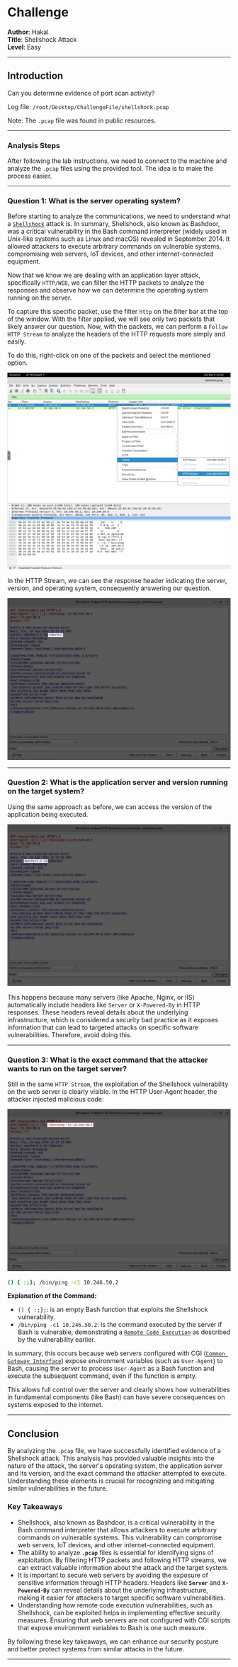 # **Challenge**

**Author**: Hakal  
**Title**: Shellshock Attack  
**Level**: Easy

---

## Introduction

Can you determine evidence of port scan activity?

Log file: `/root/Desktop/ChallengeFile/shellshock.pcap`

Note: The `.pcap` file was found in public resources.

---

### Analysis Steps

After following the lab instructions, we need to connect to the machine and analyze the `.pcap` files using the provided tool. The idea is to make the process easier.

---

### Question 1: What is the server operating system?

Before starting to analyze the communications, we need to understand what a [`Shellshock`](https://en.wikipedia.org/wiki/Shellshock_(software_bug)) attack is. In summary, Shellshock, also known as Bashdoor, was a critical vulnerability in the Bash command interpreter (widely used in Unix-like systems such as Linux and macOS) revealed in September 2014. It allowed attackers to execute arbitrary commands on vulnerable systems, compromising web servers, IoT devices, and other internet-connected equipment.

Now that we know we are dealing with an application layer attack, specifically `HTTP/WEB`, we can filter the HTTP packets to analyze the responses and observe how we can determine the operating system running on the server.

To capture this specific packet, use the filter `http` on the filter bar at the top of the window. With the filter applied, we will see only two packets that likely answer our question. Now, with the packets, we can perform a `Follow HTTP Stream` to analyze the headers of the HTTP requests more simply and easily.

To do this, right-click on one of the packets and select the mentioned option.

![Following HTTP Stream](1.png)

In the HTTP Stream, we can see the response header indicating the server, version, and operating system, consequently answering our question.

![Operating System](2.png)

---

### Question 2: What is the application server and version running on the target system?

Using the same approach as before, we can access the version of the application being executed.

![Server Application](3.png)

This happens because many servers (like Apache, Nginx, or IIS) automatically include headers like `Server` or `X-Powered-By` in HTTP responses. These headers reveal details about the underlying infrastructure, which is considered a security bad practice as it exposes information that can lead to targeted attacks on specific software vulnerabilities. Therefore, avoid doing this.

---

### Question 3: What is the exact command that the attacker wants to run on the target server?

Still in the same `HTTP Stream`, the exploitation of the Shellshock vulnerability on the web server is clearly visible. In the HTTP User-Agent header, the attacker injected malicious code:

![Shellshock Attack](4.png)

```bash
() { :;}; /bin/ping -c1 10.246.50.2
```

**Explanation of the Command:**

- `() { :;};`: is an empty Bash function that exploits the Shellshock vulnerability.
- `/bin/ping -c1 10.246.50.2`: is the command executed by the server if Bash is vulnerable, demonstrating a [`Remote Code Execution`](https://en.wikipedia.org/wiki/Arbitrary_code_execution) as described by the vulnerability earlier.

In summary, this occurs because web servers configured with CGI ([`Common Gateway Interface`](https://en.wikipedia.org/wiki/Common_Gateway_Interface)) expose environment variables (such as `User-Agent`) to Bash, causing the server to process `User-Agent` as a Bash function and execute the subsequent command, even if the function is empty.

This allows full control over the server and clearly shows how vulnerabilities in fundamental components (like Bash) can have severe consequences on systems exposed to the internet.

---

## Conclusion

By analyzing the `.pcap` file, we have successfully identified evidence of a Shellshock attack. This analysis has provided valuable insights into the nature of the attack, the server's operating system, the application server and its version, and the exact command the attacker attempted to execute. Understanding these elements is crucial for recognizing and mitigating similar vulnerabilities in the future.

### Key Takeaways

- Shellshock, also known as Bashdoor, is a critical vulnerability in the Bash command interpreter that allows attackers to execute arbitrary commands on vulnerable systems. This vulnerability can compromise web servers, IoT devices, and other internet-connected equipment.
- The ability to analyze **`.pcap`** files is essential for identifying signs of exploitation. By filtering HTTP packets and following HTTP streams, we can extract valuable information about the attack and the target system.
- It is important to secure web servers by avoiding the exposure of sensitive information through HTTP headers. Headers like **`Server`** and **`X-Powered-By`** can reveal details about the underlying infrastructure, making it easier for attackers to target specific software vulnerabilities.
- Understanding how remote code execution vulnerabilities, such as Shellshock, can be exploited helps in implementing effective security measures. Ensuring that web servers are not configured with CGI scripts that expose environment variables to Bash is one such measure.

By following these key takeaways, we can enhance our security posture and better protect systems from similar attacks in the future.

---
